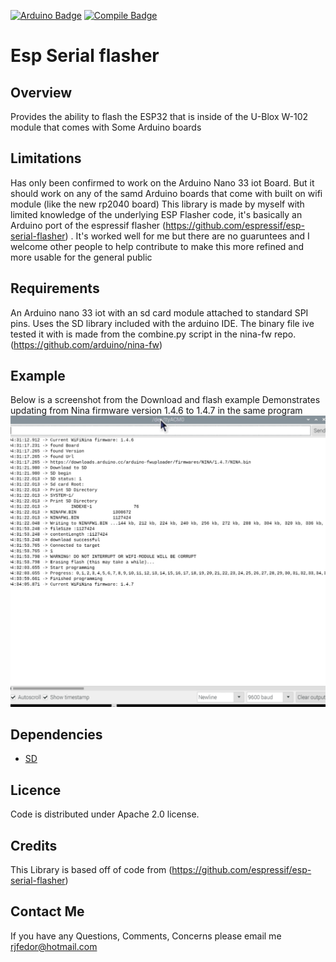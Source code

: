 [![Arduino Badge](https://github.com/winner10920/ESPSerialFlasher/actions/workflows/check-arduino.yml/badge.svg)](https://github.com/winner10920/ESPSerialFlasher/actions/workflows/check-arduino.yml)
[![Compile Badge](https://github.com/winner10920/ESPSerialFlasher/actions/workflows/compile-examples.yml/badge.svg)](https://github.com/winner10920/ESPSerialFlasher/actions/workflows/compile-examples.yml)
# Esp Serial flasher

## Overview
Provides the ability to flash the ESP32 that is inside of the U-Blox W-102 module that comes with Some Arduino boards

## Limitations
Has only been confirmed to work on the Arduino Nano 33 iot Board. But it should work on any of the samd Arduino boards that come with built on wifi module (like the new rp2040 board)
This library is made by myself with limited knowledge of the underlying ESP Flasher code, it's basically an Arduino port of the espressif flasher (https://github.com/espressif/esp-serial-flasher) . It's worked well for me but there are no guaruntees and I welcome other people to help contribute to make this more refined and more usable for the general public

## Requirements
An Arduino nano 33 iot with an sd card module attached to standard SPI pins. Uses the SD library included with the arduino IDE.
The binary file ive tested it with is made from the combine.py script in the nina-fw repo. (https://github.com/arduino/nina-fw)

## Example
Below is a screenshot from the Download and flash example
Demonstrates updating from Nina firmware version 1.4.6 to 1.4.7 in the same program
<img src="img\DownloadAndFlash.png" width="auto" height="auto"> 


## Dependencies
  - [SD](https://github.com/arduino-libraries/SD)

## Licence

Code is distributed under Apache 2.0 license.

## Credits
This Library is based off of code from (https://github.com/espressif/esp-serial-flasher)

## Contact Me
If you have any Questions, Comments, Concerns please email me rjfedor@hotmail.com
